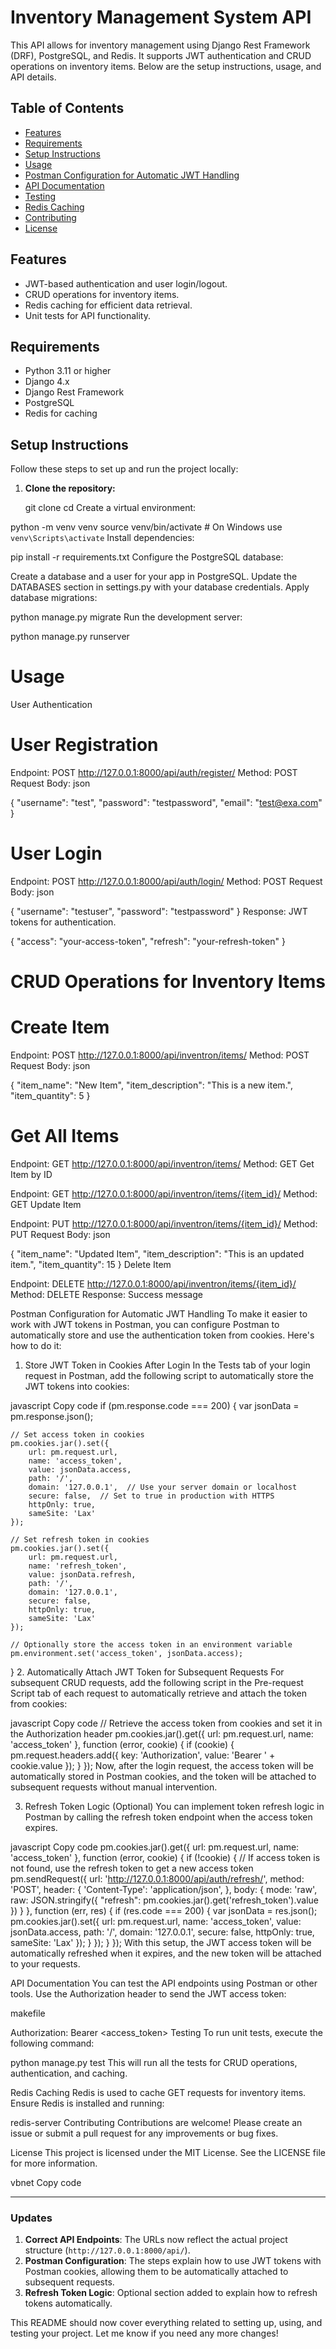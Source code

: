 # Inventory Management System API

This API allows for inventory management using Django Rest Framework (DRF), PostgreSQL, and Redis. It supports JWT authentication and CRUD operations on inventory items. Below are the setup instructions, usage, and API details.

## Table of Contents
- [Features](#features)
- [Requirements](#requirements)
- [Setup Instructions](#setup-instructions)
- [Usage](#usage)
- [Postman Configuration for Automatic JWT Handling](#postman-configuration-for-automatic-jwt-handling)
- [API Documentation](#api-documentation)
- [Testing](#testing)
- [Redis Caching](#redis-caching)
- [Contributing](#contributing)
- [License](#license)

## Features
- JWT-based authentication and user login/logout.
- CRUD operations for inventory items.
- Redis caching for efficient data retrieval.
- Unit tests for API functionality.

## Requirements
- Python 3.11 or higher
- Django 4.x
- Django Rest Framework
- PostgreSQL
- Redis for caching

## Setup Instructions

Follow these steps to set up and run the project locally:

1. **Clone the repository:**

   git clone <repository-url>
   cd <repository-directory>
Create a virtual environment:


python -m venv venv
source venv/bin/activate  # On Windows use `venv\Scripts\activate`
Install dependencies:



pip install -r requirements.txt
Configure the PostgreSQL database:

Create a database and a user for your app in PostgreSQL.
Update the DATABASES section in settings.py with your database credentials.
Apply database migrations:



python manage.py migrate
Run the development server:


python manage.py runserver

# Usage
User Authentication

# User Registration

Endpoint: POST http://127.0.0.1:8000/api/auth/register/
Method: POST
Request Body:
json

{
  "username": "test",
  "password": "testpassword",
  "email": "test@exa.com"
}

# User Login

Endpoint: POST http://127.0.0.1:8000/api/auth/login/
Method: POST
Request Body:
json

{
  "username": "testuser",
  "password": "testpassword"
}
Response: JWT tokens for authentication.

{
  "access": "your-access-token",
  "refresh": "your-refresh-token"
}


# CRUD Operations for Inventory Items
# Create Item

Endpoint: POST http://127.0.0.1:8000/api/inventron/items/
Method: POST
Request Body:
json

{
  "item_name": "New Item",
  "item_description": "This is a new item.",
  "item_quantity": 5
}

# Get All Items

Endpoint: GET http://127.0.0.1:8000/api/inventron/items/
Method: GET
Get Item by ID

Endpoint: GET http://127.0.0.1:8000/api/inventron/items/{item_id}/
Method: GET
Update Item

Endpoint: PUT http://127.0.0.1:8000/api/inventron/items/{item_id}/
Method: PUT
Request Body:
json

{
  "item_name": "Updated Item",
  "item_description": "This is an updated item.",
  "item_quantity": 15
}
Delete Item

Endpoint: DELETE http://127.0.0.1:8000/api/inventron/items/{item_id}/
Method: DELETE
Response: Success message

Postman Configuration for Automatic JWT Handling
To make it easier to work with JWT tokens in Postman, you can configure Postman to automatically store and use the authentication token from cookies. Here's how to do it:

1. Store JWT Token in Cookies After Login
In the Tests tab of your login request in Postman, add the following script to automatically store the JWT tokens into cookies:

javascript
Copy code
if (pm.response.code === 200) {
    var jsonData = pm.response.json();

    // Set access token in cookies
    pm.cookies.jar().set({
        url: pm.request.url,
        name: 'access_token',
        value: jsonData.access,
        path: '/',
        domain: '127.0.0.1',  // Use your server domain or localhost
        secure: false,  // Set to true in production with HTTPS
        httpOnly: true,
        sameSite: 'Lax'
    });

    // Set refresh token in cookies
    pm.cookies.jar().set({
        url: pm.request.url,
        name: 'refresh_token',
        value: jsonData.refresh,
        path: '/',
        domain: '127.0.0.1',
        secure: false,
        httpOnly: true,
        sameSite: 'Lax'
    });

    // Optionally store the access token in an environment variable
    pm.environment.set('access_token', jsonData.access);
}
2. Automatically Attach JWT Token for Subsequent Requests
For subsequent CRUD requests, add the following script in the Pre-request Script tab of each request to automatically retrieve and attach the token from cookies:

javascript
Copy code
// Retrieve the access token from cookies and set it in the Authorization header
pm.cookies.jar().get({
    url: pm.request.url,
    name: 'access_token'
}, function (error, cookie) {
    if (cookie) {
        pm.request.headers.add({
            key: 'Authorization',
            value: 'Bearer ' + cookie.value
        });
    }
});
Now, after the login request, the access token will be automatically stored in Postman cookies, and the token will be attached to subsequent requests without manual intervention.

3. Refresh Token Logic (Optional)
You can implement token refresh logic in Postman by calling the refresh token endpoint when the access token expires.

javascript
Copy code
pm.cookies.jar().get({
    url: pm.request.url,
    name: 'access_token'
}, function (error, cookie) {
    if (!cookie) {
        // If access token is not found, use the refresh token to get a new access token
        pm.sendRequest({
            url: 'http://127.0.0.1:8000/api/auth/refresh/',
            method: 'POST',
            header: {
                'Content-Type': 'application/json',
            },
            body: {
                mode: 'raw',
                raw: JSON.stringify({
                    "refresh": pm.cookies.jar().get('refresh_token').value
                })
            }
        }, function (err, res) {
            if (res.code === 200) {
                var jsonData = res.json();
                pm.cookies.jar().set({
                    url: pm.request.url,
                    name: 'access_token',
                    value: jsonData.access,
                    path: '/',
                    domain: '127.0.0.1',
                    secure: false,
                    httpOnly: true,
                    sameSite: 'Lax'
                });
            }
        });
    }
});
With this setup, the JWT access token will be automatically refreshed when it expires, and the new token will be attached to your requests.

API Documentation
You can test the API endpoints using Postman or other tools. Use the Authorization header to send the JWT access token:

makefile

Authorization: Bearer <access_token>
Testing
To run unit tests, execute the following command:


python manage.py test
This will run all the tests for CRUD operations, authentication, and caching.

Redis Caching
Redis is used to cache GET requests for inventory items. Ensure Redis is installed and running:


redis-server
Contributing
Contributions are welcome! Please create an issue or submit a pull request for any improvements or bug fixes.

License
This project is licensed under the MIT License. See the LICENSE file for more information.

vbnet
Copy code

---

### Updates

1. **Correct API Endpoints**: The URLs now reflect the actual project structure (`http://127.0.0.1:8000/api/`).
2. **Postman Configuration**: The steps explain how to use JWT tokens with Postman cookies, allowing them to be automatically attached to subsequent requests.
3. **Refresh Token Logic**: Optional section added to explain how to refresh tokens automatically.

This README should now cover everything related to setting up, using, and testing your project. Let me know if you need any more changes!





